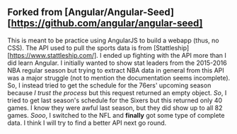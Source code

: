 ## Forked from [Angular/Angular-Seed][https://github.com/angular/angular-seed]

This is meant to be practice using AngularJS to build a webapp (thus, no CSS).  The
API used to pull the sports data is from [Stattleship][https://www.stattleship.com/].
I ended up fighting with the API more than I did learn Angular.  I initially wanted
to show stat leaders from the 2015-2016 NBA regular season but trying to extract NBA
data in general from this API was a major struggle (not to mention the documentation
seems incomplete).  So, I instead tried to get the schedule for the 76ers' upcoming
season because *I trust the process* but this request returned an empty object.  *So*,
I tried to get last season's schedule for the Sixers but this returned only 40 games.
I know they were awful last season, but they did show up to all 82 games.  *Sooo*, I
switched to the NFL and **finally** got some type of complete data.  I think I will
try to find a better API next go round.